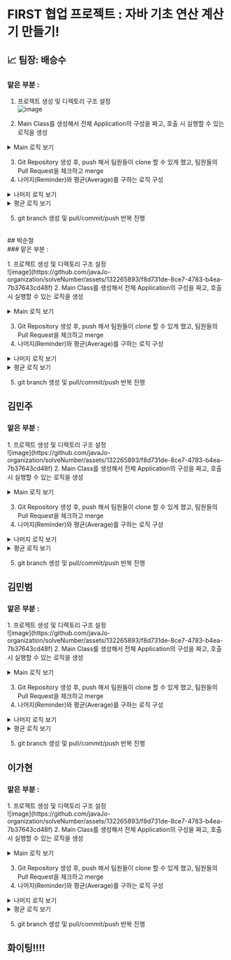 # FIRST 협업 프로젝트 : 자바 기초 연산 계산기 만들기!

## 📈 팀장: 배승수 <br/>
### 맡은 부분 : <br/>
<p>
 
 1. 프로젝트 생성 및 디렉토리 구조 설정 <br/> 
 ![image](https://github.com/javaJo-organization/solveNumber/assets/132265893/f8d731de-8ce7-4783-b4ea-7b37643cd48f)
 
 2. Main Class를 생성해서 전체 Application의 구성을 짜고, 호출 시 실행할 수 있는 로직을 생성 </br>
<details>
<summary>Main 로직 보기</summary>
<div markdown="1">

 ```
public class Main {
    public static void main(String[] args) {

        Scanner sc = new Scanner(System.in);

        do {
            System.out.println("1. 더하기");
            System.out.println("2. 뻬기");
            System.out.println("3. 나누기");
            System.out.println("4. 곱하기");
            System.out.println("5. 나머지");
            System.out.println("6. 1에서 n까지 합");
            System.out.println("7. n 구구단");
            System.out.println("8. 1에서 n의 평균");
            System.out.println("9. x 와 y 중 큰 수");
            System.out.println("10. x 와 y 중 작은 수");
            System.out.println("0. 종료");
            System.out.println("번호를 입력하세요 : ");

            int no = sc.nextInt();

            switch (no) {
                case 1: Add.add(); break;
                case 2: CulSub.subtract(); break;
                case 3: Division.div(); break;
                case 4: Multiple.multiple(); break;
                case 5: Remainder.mod(); break;
                case 6: Multiplus.multiplus(); break;
                case 7:TimesTable.timesTable(); break;
                case 8: Average.ave(); break;
                case 9: CulBig.big(); break;
                case 10:Small.weak(); break;
                case 0:
                    System.out.println("프로그램을 종료합니다.");
                    return;
                default:
                    System.out.println("잘못된 메뉴 번호입니다.");
                    break;
            }
        } while (true);
    }
}
```
</div>
</details>
 
3. Git Repository 생성 후, push 해서 팀원들이 clone 할 수 있게 했고, 팀원들의 Pull Request을 체크하고 merge </br>
4. 나머지(Reminder)와 평균(Average)를 구하는 로직 구성<br/>
<details>
<summary>나머지 로직 보기</summary>
<div markdown="1">

```
public class Remainder {
    public static void mod() {
        Scanner sc = new Scanner(System.in);

        System.out.println("x 값 : ");
        int x = Integer.parseInt(sc.next());

        System.out.println("y 값 : ");
        int y = Integer.parseInt(sc.next());

        int remainder = x % y;

        System.out.println("x / y의 나머지는 " + remainder + "입니다");

    }
}

```

</div>
</details>


<details>
<summary>평균 로직 보기</summary>
<div markdown="1">

```
public class Average {
    public static void ave() {

        Scanner sc = new Scanner(System.in);

        System.out.println("n 값 : ");
        int n = Integer.parseInt(sc.next());
        int sum = 0;

        for (int i = 1; i <= n; i++) {
            sum += i;
        }

        int aver = sum / n;

        System.out.println("1 부터" + n + "까지의 평균은 " + aver + "입니다");
    }
}
```

</div>
</details>

   
5. git branch 생성 및 pull/commit/push 반복 진행
</p>
<br/>
## 박순철 <br/>
### 맡은 부분 : <br/>
<p>
 1. 프로젝트 생성 및 디렉토리 구조 설정 <br/>
 ![image](https://github.com/javaJo-organization/solveNumber/assets/132265893/f8d731de-8ce7-4783-b4ea-7b37643cd48f)
 2. Main Class를 생성해서 전체 Application의 구성을 짜고, 호출 시 실행할 수 있는 로직을 생성 </br>
<details>
<summary>Main 로직 보기</summary>
<div markdown="1">

 ```
public class Main {
    public static void main(String[] args) {

        Scanner sc = new Scanner(System.in);

        do {
            System.out.println("1. 더하기");
            System.out.println("2. 뻬기");
            System.out.println("3. 나누기");
            System.out.println("4. 곱하기");
            System.out.println("5. 나머지");
            System.out.println("6. 1에서 n까지 합");
            System.out.println("7. n 구구단");
            System.out.println("8. 1에서 n의 평균");
            System.out.println("9. x 와 y 중 큰 수");
            System.out.println("10. x 와 y 중 작은 수");
            System.out.println("0. 종료");
            System.out.println("번호를 입력하세요 : ");

            int no = sc.nextInt();

            switch (no) {
                case 1: Add.add(); break;
                case 2: CulSub.subtract(); break;
                case 3: Division.div(); break;
                case 4: Multiple.multiple(); break;
                case 5: Remainder.mod(); break;
                case 6: Multiplus.multiplus(); break;
                case 7:TimesTable.timesTable(); break;
                case 8: Average.ave(); break;
                case 9: CulBig.big(); break;
                case 10:Small.weak(); break;
                case 0:
                    System.out.println("프로그램을 종료합니다.");
                    return;
                default:
                    System.out.println("잘못된 메뉴 번호입니다.");
                    break;
            }
        } while (true);
    }
}
```
</div>
</details>
 
3. Git Repository 생성 후, push 해서 팀원들이 clone 할 수 있게 했고, 팀원들의 Pull Request을 체크하고 merge </br>
4. 나머지(Reminder)와 평균(Average)를 구하는 로직 구성<br/>
<details>
<summary>나머지 로직 보기</summary>
<div markdown="1">

```
public class Remainder {
    public static void mod() {
        Scanner sc = new Scanner(System.in);

        System.out.println("x 값 : ");
        int x = Integer.parseInt(sc.next());

        System.out.println("y 값 : ");
        int y = Integer.parseInt(sc.next());

        int remainder = x % y;

        System.out.println("x / y의 나머지는 " + remainder + "입니다");

    }
}

```

</div>
</details>


<details>
<summary>평균 로직 보기</summary>
<div markdown="1">

```
public class Average {
    public static void ave() {

        Scanner sc = new Scanner(System.in);

        System.out.println("n 값 : ");
        int n = Integer.parseInt(sc.next());
        int sum = 0;

        for (int i = 1; i <= n; i++) {
            sum += i;
        }

        int aver = sum / n;

        System.out.println("1 부터" + n + "까지의 평균은 " + aver + "입니다");
    }
}
```

</div>
</details>

   
5. git branch 생성 및 pull/commit/push 반복 진행
</p>


## 김민주 <br/>
### 맡은 부분 : <br/>
<p>
 1. 프로젝트 생성 및 디렉토리 구조 설정 <br/>
 ![image](https://github.com/javaJo-organization/solveNumber/assets/132265893/f8d731de-8ce7-4783-b4ea-7b37643cd48f)
 2. Main Class를 생성해서 전체 Application의 구성을 짜고, 호출 시 실행할 수 있는 로직을 생성 </br>
<details>
<summary>Main 로직 보기</summary>
<div markdown="1">

 ```
public class Main {
    public static void main(String[] args) {

        Scanner sc = new Scanner(System.in);

        do {
            System.out.println("1. 더하기");
            System.out.println("2. 뻬기");
            System.out.println("3. 나누기");
            System.out.println("4. 곱하기");
            System.out.println("5. 나머지");
            System.out.println("6. 1에서 n까지 합");
            System.out.println("7. n 구구단");
            System.out.println("8. 1에서 n의 평균");
            System.out.println("9. x 와 y 중 큰 수");
            System.out.println("10. x 와 y 중 작은 수");
            System.out.println("0. 종료");
            System.out.println("번호를 입력하세요 : ");

            int no = sc.nextInt();

            switch (no) {
                case 1: Add.add(); break;
                case 2: CulSub.subtract(); break;
                case 3: Division.div(); break;
                case 4: Multiple.multiple(); break;
                case 5: Remainder.mod(); break;
                case 6: Multiplus.multiplus(); break;
                case 7:TimesTable.timesTable(); break;
                case 8: Average.ave(); break;
                case 9: CulBig.big(); break;
                case 10:Small.weak(); break;
                case 0:
                    System.out.println("프로그램을 종료합니다.");
                    return;
                default:
                    System.out.println("잘못된 메뉴 번호입니다.");
                    break;
            }
        } while (true);
    }
}
```
</div>
</details>
 
3. Git Repository 생성 후, push 해서 팀원들이 clone 할 수 있게 했고, 팀원들의 Pull Request을 체크하고 merge </br>
4. 나머지(Reminder)와 평균(Average)를 구하는 로직 구성<br/>
<details>
<summary>나머지 로직 보기</summary>
<div markdown="1">

```
public class Remainder {
    public static void mod() {
        Scanner sc = new Scanner(System.in);

        System.out.println("x 값 : ");
        int x = Integer.parseInt(sc.next());

        System.out.println("y 값 : ");
        int y = Integer.parseInt(sc.next());

        int remainder = x % y;

        System.out.println("x / y의 나머지는 " + remainder + "입니다");

    }
}

```

</div>
</details>


<details>
<summary>평균 로직 보기</summary>
<div markdown="1">

```
public class Average {
    public static void ave() {

        Scanner sc = new Scanner(System.in);

        System.out.println("n 값 : ");
        int n = Integer.parseInt(sc.next());
        int sum = 0;

        for (int i = 1; i <= n; i++) {
            sum += i;
        }

        int aver = sum / n;

        System.out.println("1 부터" + n + "까지의 평균은 " + aver + "입니다");
    }
}
```

</div>
</details>

   
5. git branch 생성 및 pull/commit/push 반복 진행
</p>

## 김민범 <br/>
### 맡은 부분 : <br/>
<p>
 1. 프로젝트 생성 및 디렉토리 구조 설정 <br/>
 ![image](https://github.com/javaJo-organization/solveNumber/assets/132265893/f8d731de-8ce7-4783-b4ea-7b37643cd48f)
 2. Main Class를 생성해서 전체 Application의 구성을 짜고, 호출 시 실행할 수 있는 로직을 생성 </br>
<details>
<summary>Main 로직 보기</summary>
<div markdown="1">

 ```
public class Main {
    public static void main(String[] args) {

        Scanner sc = new Scanner(System.in);

        do {
            System.out.println("1. 더하기");
            System.out.println("2. 뻬기");
            System.out.println("3. 나누기");
            System.out.println("4. 곱하기");
            System.out.println("5. 나머지");
            System.out.println("6. 1에서 n까지 합");
            System.out.println("7. n 구구단");
            System.out.println("8. 1에서 n의 평균");
            System.out.println("9. x 와 y 중 큰 수");
            System.out.println("10. x 와 y 중 작은 수");
            System.out.println("0. 종료");
            System.out.println("번호를 입력하세요 : ");

            int no = sc.nextInt();

            switch (no) {
                case 1: Add.add(); break;
                case 2: CulSub.subtract(); break;
                case 3: Division.div(); break;
                case 4: Multiple.multiple(); break;
                case 5: Remainder.mod(); break;
                case 6: Multiplus.multiplus(); break;
                case 7:TimesTable.timesTable(); break;
                case 8: Average.ave(); break;
                case 9: CulBig.big(); break;
                case 10:Small.weak(); break;
                case 0:
                    System.out.println("프로그램을 종료합니다.");
                    return;
                default:
                    System.out.println("잘못된 메뉴 번호입니다.");
                    break;
            }
        } while (true);
    }
}
```
</div>
</details>
 
3. Git Repository 생성 후, push 해서 팀원들이 clone 할 수 있게 했고, 팀원들의 Pull Request을 체크하고 merge </br>
4. 나머지(Reminder)와 평균(Average)를 구하는 로직 구성<br/>
<details>
<summary>나머지 로직 보기</summary>
<div markdown="1">

```
public class Remainder {
    public static void mod() {
        Scanner sc = new Scanner(System.in);

        System.out.println("x 값 : ");
        int x = Integer.parseInt(sc.next());

        System.out.println("y 값 : ");
        int y = Integer.parseInt(sc.next());

        int remainder = x % y;

        System.out.println("x / y의 나머지는 " + remainder + "입니다");

    }
}

```

</div>
</details>


<details>
<summary>평균 로직 보기</summary>
<div markdown="1">

```
public class Average {
    public static void ave() {

        Scanner sc = new Scanner(System.in);

        System.out.println("n 값 : ");
        int n = Integer.parseInt(sc.next());
        int sum = 0;

        for (int i = 1; i <= n; i++) {
            sum += i;
        }

        int aver = sum / n;

        System.out.println("1 부터" + n + "까지의 평균은 " + aver + "입니다");
    }
}
```

</div>
</details>

   
5. git branch 생성 및 pull/commit/push 반복 진행
</p>

## 이가현 <br/>
### 맡은 부분 : <br/>
<p>
 1. 프로젝트 생성 및 디렉토리 구조 설정 <br/>
 ![image](https://github.com/javaJo-organization/solveNumber/assets/132265893/f8d731de-8ce7-4783-b4ea-7b37643cd48f)
 2. Main Class를 생성해서 전체 Application의 구성을 짜고, 호출 시 실행할 수 있는 로직을 생성 </br>
<details>
<summary>Main 로직 보기</summary>
<div markdown="1">

 ```
public class Main {
    public static void main(String[] args) {

        Scanner sc = new Scanner(System.in);

        do {
            System.out.println("1. 더하기");
            System.out.println("2. 뻬기");
            System.out.println("3. 나누기");
            System.out.println("4. 곱하기");
            System.out.println("5. 나머지");
            System.out.println("6. 1에서 n까지 합");
            System.out.println("7. n 구구단");
            System.out.println("8. 1에서 n의 평균");
            System.out.println("9. x 와 y 중 큰 수");
            System.out.println("10. x 와 y 중 작은 수");
            System.out.println("0. 종료");
            System.out.println("번호를 입력하세요 : ");

            int no = sc.nextInt();

            switch (no) {
                case 1: Add.add(); break;
                case 2: CulSub.subtract(); break;
                case 3: Division.div(); break;
                case 4: Multiple.multiple(); break;
                case 5: Remainder.mod(); break;
                case 6: Multiplus.multiplus(); break;
                case 7:TimesTable.timesTable(); break;
                case 8: Average.ave(); break;
                case 9: CulBig.big(); break;
                case 10:Small.weak(); break;
                case 0:
                    System.out.println("프로그램을 종료합니다.");
                    return;
                default:
                    System.out.println("잘못된 메뉴 번호입니다.");
                    break;
            }
        } while (true);
    }
}
```
</div>
</details>
 
3. Git Repository 생성 후, push 해서 팀원들이 clone 할 수 있게 했고, 팀원들의 Pull Request을 체크하고 merge </br>
4. 나머지(Reminder)와 평균(Average)를 구하는 로직 구성<br/>
<details>
<summary>나머지 로직 보기</summary>
<div markdown="1">

```
public class Remainder {
    public static void mod() {
        Scanner sc = new Scanner(System.in);

        System.out.println("x 값 : ");
        int x = Integer.parseInt(sc.next());

        System.out.println("y 값 : ");
        int y = Integer.parseInt(sc.next());

        int remainder = x % y;

        System.out.println("x / y의 나머지는 " + remainder + "입니다");

    }
}

```

</div>
</details>


<details>
<summary>평균 로직 보기</summary>
<div markdown="1">

```
public class Average {
    public static void ave() {

        Scanner sc = new Scanner(System.in);

        System.out.println("n 값 : ");
        int n = Integer.parseInt(sc.next());
        int sum = 0;

        for (int i = 1; i <= n; i++) {
            sum += i;
        }

        int aver = sum / n;

        System.out.println("1 부터" + n + "까지의 평균은 " + aver + "입니다");
    }
}
```

</div>
</details>

   
5. git branch 생성 및 pull/commit/push 반복 진행
</p>

 ## 화이팅!!!!
